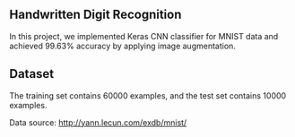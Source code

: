 ## Handwritten Digit Recognition 
In this project, we implemented Keras CNN classifier for MNIST data and achieved 99.63% accuracy by applying image augmentation. 

## Dataset
The training set contains 60000 examples, and the test set contains 10000 examples.

Data source: http://yann.lecun.com/exdb/mnist/

